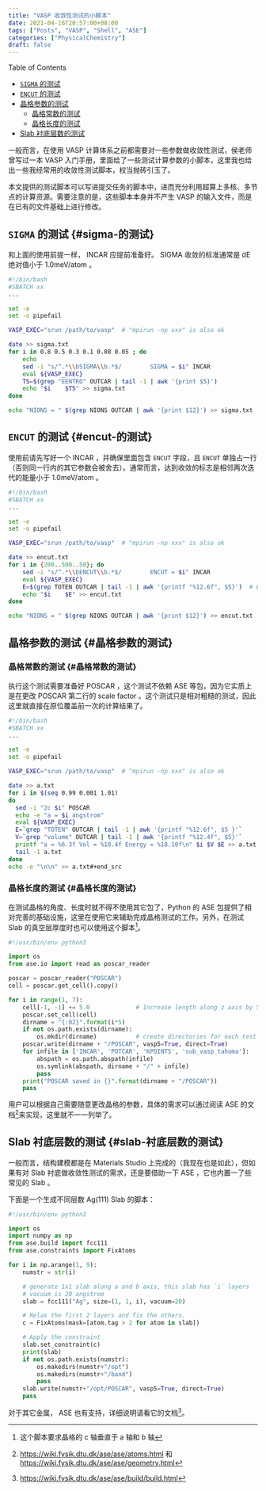 ```yaml
---
title: "VASP 收敛性测试的小脚本"
date: 2021-04-16T20:57:00+08:00
tags: ["Posts", "VASP", "Shell", "ASE"]
categories: ["PhysicalChemistry"]
draft: false
---
```


<div class="ox-hugo-toc toc">
<div></div>

<div class="heading">Table of Contents</div>

- [`SIGMA` 的测试](#sigma-的测试)
- [`ENCUT` 的测试](#encut-的测试)
- [晶格参数的测试](#晶格参数的测试)
    - [晶格常数的测试](#晶格常数的测试)
    - [晶格长度的测试](#晶格长度的测试)
- [Slab 衬底层数的测试](#slab-衬底层数的测试)

</div>
<!--endtoc-->

一般而言，在使用 VASP 计算体系之前都需要对一些参数做收敛性测试，侯老师曾写过一本
VASP 入门手册，里面给了一些测试计算参数的小脚本，这里我也给出一些我经常用的收敛性测试脚本，权当抛砖引玉了。

<!--more-->

本文提供的测试脚本可以写进提交任务的脚本中，进而充分利用超算上多核、多节点的计算资源。需要注意的是，这些脚本本身并不产生 VASP 的输入文件，而是在已有的文件基础上进行修改。


## `SIGMA` 的测试 {#sigma-的测试}

和上面的使用前提一样， INCAR 应提前准备好。 SIGMA 收敛的标准通常是 dE 绝对值小于
1.0meV/atom 。

```sh
#!/bin/bash
#SBATCH xx
...

set -e
set -o pipefail

VASP_EXEC="srun /path/to/vasp"  # "mpirun -np xxx" is also ok

date >> sigma.txt
for i in 0.8 0.5 0.3 0.1 0.08 0.05 ; do
    echo
    sed -i "s/^.*\\bSIGMA\\b.*$/        SIGMA = $i" INCAR
    eval ${VASP_EXEC}
    TS=$(grep "EENTRO" OUTCAR | tail -1 | awk '{print $5}')
    echo "$i    $TS" >> sigma.txt
done

echo "NIONS = " $(grep NIONS OUTCAR | awk '{print $12}') >> sigma.txt
```


## `ENCUT` 的测试 {#encut-的测试}

使用前请先写好一个 INCAR ，并确保里面包含 `ENCUT` 字段，且 `ENCUT` 单独占一行
（否则同一行内的其它参数会被舍去）。通常而言，达到收敛的标志是相邻两次迭代的能量小于 1.0meV/atom 。

```sh
#!/bin/bash
#SBATCH xx
...

set -e
set -o pipefail

VASP_EXEC="srun /path/to/vasp"  # "mpirun -np xxx" is also ok

date >> encut.txt
for i in {200..500..50}; do
    sed -i "s/^.*\\bENCUT\\b.*$/        ENCUT = $i" INCAR
    eval ${VASP_EXEC}
    E=$(grep TOTEN OUTCAR | tail -1 | awk '{printf "%12.6f", $5}')  # Extract TOTEN from OUTCAR
    echo "$i    $E" >> encut.txt
done

echo "NIONS = " $(grep NIONS OUTCAR | awk '{print $12}') >> encut.txt
```


## 晶格参数的测试 {#晶格参数的测试}


### 晶格常数的测试 {#晶格常数的测试}

执行这个测试需要准备好 POSCAR ，这个测试不依赖 ASE 等包，因为它实质上是在更改
POSCAR 第二行的 scale factor 。这个测试只是相对粗糙的测试，因此这里就直接在原位覆盖前一次的计算结果了。

```sh
#!/bin/bash
#SBATCH xx
...

set -e
set -o pipefail

VASP_EXEC="srun /path/to/vasp"  # "mpirun -np xxx" is also ok

date >> a.txt
for i in $(seq 0.99 0.001 1.01)
do
  sed -i "2c $i" POSCAR
  echo -e "a = $i angstrom"
  eval ${VASP_EXEC}
  E=`grep "TOTEN" OUTCAR | tail -1 | awk '{printf "%12.6f", $5 }'`
  V=`grep "volume" OUTCAR | tail -1 | awk '{printf "%12.4f", $5}'`
  printf "a = %6.3f Vol = %10.4f Energy = %18.10f\n" $i $V $E >> a.txt
  tail -1 a.txt
done
echo -e "\n\n" >> a.txt#+end_src
```


### 晶格长度的测试 {#晶格长度的测试}

在测试晶格的角度、长度时就不得不使用其它包了，Python 的 ASE 包提供了相对完善的基础设施，这里在使用它来辅助完成晶格测试的工作。另外，在测试 Slab 的真空层厚度时也可以使用这个脚本[^fn:1]。

```python
#!/usr/bin/env python3

import os
from ase.io import read as poscar_reader

poscar = poscar_reader("POSCAR")
cell = poscar.get_cell().copy()

for i in range(1, 7):
    cell[-1, -1] += 5.0             # Increase length along z axis by 5 angstroms each time
    poscar.set_cell(cell)
    dirname = "{:02}".format(i*5)
    if not os.path.exists(dirname):
        os.mkdir(dirname)           # create directories for each test
    poscar.write(dirname + "/POSCAR", vasp5=True, direct=True)
    for infile in ['INCAR', 'POTCAR', 'KPOINTS', 'sub_vasp_tahoma']:
        abspath = os.path.abspath(infile)
        os.symlink(abspath, dirname + "/" + infile)
        pass
    print("POSCAR saved in {}".format(dirname + "/POSCAR"))
    pass
```

用户可以根据自己需要随意更改晶格的参数，具体的需求可以通过阅读 ASE 的文档[^fn:2]来实现，这里就不一一列举了。


## Slab 衬底层数的测试 {#slab-衬底层数的测试}

一般而言，结构建模都是在 Materials Studio 上完成的（我现在也是如此），但如果有对
Slab 衬底做收敛性测试的需求，还是要借助一下 ASE ，它也内置一了些常见的 Slab 。

下面是一个生成不同层数 Ag(111) Slab 的脚本：

```python
#!/usr/bin/env python3

import os
import numpy as np
from ase.build import fcc111
from ase.constraints import FixAtoms

for i in np.arange(1, 9):
    numstr = str(i)

    # generate 1x1 slab along a and b axis, this slab has `i` layers
    # vacuum is 20 angstrom
    slab = fcc111("Ag", size=(1, 1, i), vacuum=20)

    # Relax the first 2 layers and fix the others.
    c = FixAtoms(mask=[atom.tag > 2 for atom in slab])

    # Apply the constraint
    slab.set_constraint(c)
    print(slab)
    if not os.path.exists(numstr):
        os.makedirs(numstr+"/opt")
        os.makedirs(numstr+"/band")
        pass
    slab.write(numstr+"/opt/POSCAR", vasp5=True, direct=True)
    pass
```

对于其它金属， ASE 也有支持，详细说明请看它的文档[^fn:3]。

[^fn:1]: 这个脚本要求晶格的 c 轴垂直于 a 轴和 b 轴
[^fn:2]: <https://wiki.fysik.dtu.dk/ase/ase/atoms.html> 和 <https://wiki.fysik.dtu.dk/ase/ase/geometry.html>
[^fn:3]: <https://wiki.fysik.dtu.dk/ase/ase/build/build.html>
